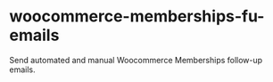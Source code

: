 # woocommerce-memberships-fu-emails
Send automated and manual Woocommerce Memberships follow-up emails.
